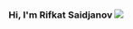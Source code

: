 ### Hi, I'm Rifkat Saidjanov <img src="https://media.giphy.com/media/2Y8WL0eWZDNIFRoQbO/giphy.gif">

